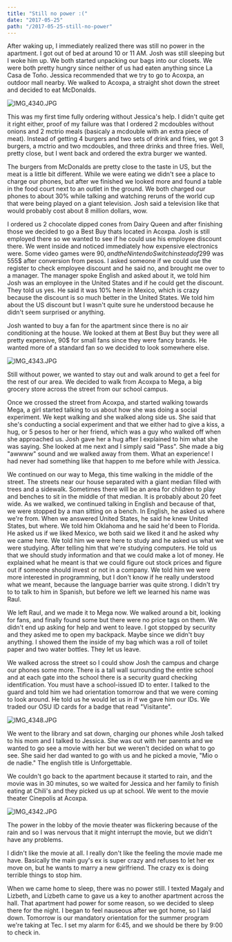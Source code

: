 ```yaml
---
title: "Still no power :("
date: "2017-05-25"
path: "/2017-05-25-still-no-power"
---
```


After waking up, I immediately realized there was still no power in the apartment. I got out of bed at around 10 or 11 AM. Josh was still sleeping but I woke him up. We both started unpacking our bags into our closets. We were both pretty hungry since neither of us had eaten anything since La Casa de Toño. Jessica recommended that we try to go to Acoxpa, an outdoor mall nearby. We walked to Acoxpa, a straight shot down the street and decided to eat McDonalds.

![IMG_4340.JPG](https://mcquadeblog.files.wordpress.com/2017/05/img_4340.jpg?w=4032)

This was my first time fully ordering without Jessica's help. I didn't quite get it right either, proof of my failure was that I ordered 2 mcdoubles without onions and 2 mctrio meals (basicaly a mcdouble with an extra piece of meat). Instead of getting 4 burgers and two sets of drink and fries, we got 3 burgers, a mctrio and two mcdoubles, and three drinks and three fries. Well, pretty close, but I went back and ordered the extra burger we wanted.

The burgers from McDonalds are pretty close to the taste in US, but the meat is a little bit different. While we were eating we didn't see a place to charge our phones, but after we finished we looked more and found a table in the food court next to an outlet in the ground. We both charged our phones to about 30% while talking and watching reruns of the world cup that were being played on a giant television. Josh said a television like that would probably cost about 8 million dollars, wow.

I ordered us 2 chocolate dipped cones from Dairy Queen and after finishing those we decided to go a Best Buy thats located in Acoxpa. Josh is still employed there so we wanted to see if he could use his employee discount there. We went inside and noticed immediately how expensive electronics were. Some video games were 90$, and the Nintendo Switch instead of 299$ was 555$ after conversion from pesos. I asked someone if we could use the register to check employee discount and he said no, and brought me over to a manager. The manager spoke English and asked about it, we told him Josh was an employee in the United States and if he could get the discount. They told us yes. He said it was 10% here in Mexico, which is crazy because the discount is so much better in the United States. We told him about the US discount but I wasn't quite sure he understood because he didn't seem surprised or anything.

Josh wanted to buy a fan for the apartment since there is no air conditioning at the house. We looked at them at Best Buy but they were all pretty expensive, 90$ for small fans since they were fancy brands. He wanted more of a standard fan so we decided to look somewhere else.

![IMG_4343.JPG](https://mcquadeblog.files.wordpress.com/2017/05/img_4343.jpg)

Still without power, we wanted to stay out and walk around to get a feel for the rest of our area. We decided to walk from Acoxpa to Mega, a big grocery store across the street from our school campus.

Once we crossed the street from Acoxpa, and started walking towards Mega, a girl started talking to us about how she was doing a social experiment. We kept walking and she walked along side us. She said that she's conducting a social experiment and that we either had to give a kiss, a hug, or 5 pesos to her or her friend, which was a guy who walked off when she approached us. Josh gave her a hug after I explained to him what she was saying. She looked at me next and I simply said "Pass". She made a big "awwww" sound and we walked away from them. What an experience! I had never had something like that happen to me before while with Jessica.

We continued on our way to Mega, this time walking in the middle of the street. The streets near our house separated with a giant median filled with trees and a sidewalk. Sometimes there will be an area for children to play and benches to sit in the middle of that median. It is probably about 20 feet wide. As we walked, we continued talking in English and because of that, we were stopped by a man sitting on a bench. In English, he asked us where we're from. When we answered United States, he said he knew United States, but where. We told him Oklahoma and he said he'd been to Florida. He asked us if we liked Mexico, we both said we liked it and he asked why we came here. We told him we were here to study and he asked us what we were studying. After telling him that we're studying computers. He told us that we should study information and that we could make a lot of money. He explained what he meant is that we could figure out stock prices and figure out if someone should invest or not in a company. We told him we were more interested in programming, but I don't know if he really understood what we meant, because the language barrier was quite strong. I didn't try to to talk to him in Spanish, but before we left we learned his name was Raul.

We left Raul, and we made it to Mega now. We walked around a bit, looking for fans, and finally found some but there were no price tags on them. We didn't end up asking for help and went to leave. I got stopped by security and they asked me to open my backpack. Maybe since we didn't buy anything. I showed them the inside of my bag which was a roll of toilet paper and two water bottles. They let us leave.

We walked across the street so I could show Josh the campus and charge our phones some more. There is a tall wall surrounding the entire school and at each gate into the school there is a security guard checking identification. You must have a school-issued ID to enter. I talked to the guard and told him we had orientation tomorrow and that we were coming to look around. He told us he would let us in if we gave him our IDs. We traded our OSU ID cards for a badge that read "Visitante".

![IMG_4348.JPG](https://mcquadeblog.files.wordpress.com/2017/05/img_4348.jpg)

We went to the library and sat down, charging our phones while Josh talked to his mom and I talked to Jessica. She was out with her parents and we wanted to go see a movie with her but we weren't decided on what to go see. She said her dad wanted to go with us and he picked a movie, "Mio o de nadie." The english title is Unforgettable.

We couldn't go back to the apartment because it started to rain, and the movie was in 30 minutes, so we waited for Jessica and her family to finish eating at Chili's and they picked us up at school. We went to the movie theater Cinepolis at Acoxpa.

![IMG_4342.JPG](https://mcquadeblog.files.wordpress.com/2017/05/img_4342.jpg?w=3724)

The power in the lobby of the movie theater was flickering because of the rain and so I was nervous that it might interrupt the movie, but we didn't have any problems.

I didn't like the movie at all. I really don't like the feeling the movie made me have. Basically the main guy's ex is super crazy and refuses to let her ex move on, but he wants to marry a new girlfriend. The crazy ex is doing terrible things to stop him.

When we came home to sleep, there was no power still. I texted Magaly and Lizbeth, and Lizbeth came to gave us a key to another apartment across the hall. That apartment had power for some reason, so we decided to sleep there for the night. I began to feel nauseous after we got home, so I laid down. Tomorrow is our mandatory orientation for the summer program we're taking at Tec. I set my alarm for 6:45, and we should be there by 9:00 to check in.
